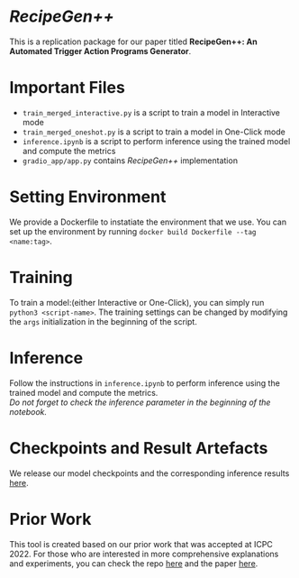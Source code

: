 # *RecipeGen++* 

This is a replication package for our paper titled **RecipeGen++: An Automated Trigger Action Programs Generator**. 

# Important Files
- `train_merged_interactive.py` is a script to train a model in Interactive mode
- `train_merged_oneshot.py` is a script to train a model in One-Click mode
- `inference.ipynb` is a script to perform inference using the trained model and compute the metrics
- `gradio_app/app.py` contains *RecipeGen++* implementation

# Setting Environment
We provide a Dockerfile to instatiate the environment that we use. You can set up the environment by running `docker build Dockerfile --tag <name:tag>`.

# Training
To train a model:(either Interactive or One-Click), you can simply run `python3 <script-name>`. The training settings can be changed by modifying the `args` initialization in the beginning of the script.

# Inference
Follow the instructions in `inference.ipynb` to perform inference using the trained model and compute the metrics. 
<br>*Do not forget to check the inference parameter in the beginning of the notebook.*

# Checkpoints and Result Artefacts
We release our model checkpoints and the corresponding inference results [here](https://zenodo.org/record/6668462#.YrAMh6hByUk).

# Prior Work
This tool is created based on our prior work that was accepted at ICPC 2022. For those who are interested in more comprehensive explanations and experiments, you can check the repo [here](https://github.com/imamnurby/RecipeGen-IFTTT-RP) and the paper [here](https://imamnurby.github.io/files/ICPC_CR_Version%20(4).pdf). 
